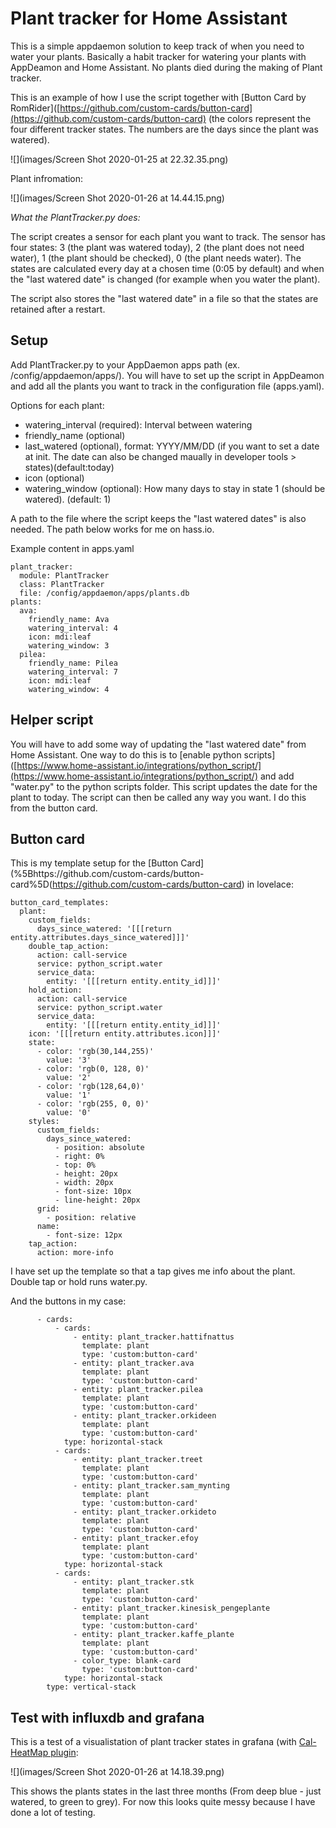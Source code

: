# Plant tracker for Home Assistant

This is a simple appdaemon solution to keep track of when you need to water your plants. Basically a habit tracker for watering your plants with AppDeamon and Home Assistant. No plants died during the making of Plant tracker.

This is an example of how I use the script together with [Button Card by RomRider]([https://github.com/custom-cards/button-card](https://github.com/custom-cards/button-card) (the colors represent the four different tracker states. The numbers are the days since the plant was watered). 

![](images/Screen Shot 2020-01-25 at 22.32.35.png)

Plant infromation:

![](images/Screen Shot 2020-01-26 at 14.44.15.png)

*What the PlantTracker.py does:*

The script creates a sensor for each plant you want to track. The sensor has four states: 3 (the plant was watered today), 2 (the plant does not need water), 1 (the plant should be checked), 0 (the plant needs water). The states are calculated every day at a chosen time (0:05 by default) and when the "last watered date" is changed (for example when you water the plant). 

The script also stores the "last watered date" in a file so that the states are retained after a restart.

## Setup

Add PlantTracker.py to your AppDaemon apps path (ex. /config/appdaemon/apps/). You will have to set up the script in AppDeamon and add all the plants you want to track in the configuration file (apps.yaml).

Options for each plant:

- watering_interval (required): Interval between watering
- friendly_name (optional)
- last_watered (optional), format: YYYY/MM/DD (if you want to set a date at init. The date can also be changed maually in developer tools > states)(default:today)
- icon (optional)
- watering_window (optional): How many days to stay in state 1 (should be watered). (default: 1)

A path to the file where the script keeps the "last watered dates" is also needed. The path below works for me on hass.io.

Example content in apps.yaml

```
plant_tracker:
  module: PlantTracker
  class: PlantTracker
  file: /config/appdaemon/apps/plants.db 
plants:
  ava:
    friendly_name: Ava
    watering_interval: 4
    icon: mdi:leaf
    watering_window: 3
  pilea:
    friendly_name: Pilea 
    watering_interval: 7
    icon: mdi:leaf
    watering_window: 4
```

## Helper script

You will have to add some way of updating the "last watered date" from Home Assistant. One way to do this is to [enable python scripts]([https://www.home-assistant.io/integrations/python_script/](https://www.home-assistant.io/integrations/python_script/) and add "water.py" to the python scripts folder. This script updates the date for the plant to today. The script can then be called any way you want. I do this from the button card.

## Button card

This is my template setup for the [Button Card](%5Bhttps://github.com/custom-cards/button-card%5D(https://github.com/custom-cards/button-card) in lovelace:

```
button_card_templates:
  plant:
    custom_fields:
      days_since_watered: '[[[return entity.attributes.days_since_watered]]]'
    double_tap_action:
      action: call-service
      service: python_script.water
      service_data:
        entity: '[[[return entity.entity_id]]]'
    hold_action:
      action: call-service
      service: python_script.water
      service_data:
        entity: '[[[return entity.entity_id]]]'
    icon: '[[[return entity.attributes.icon]]]'
    state:
      - color: 'rgb(30,144,255)'
        value: '3'
      - color: 'rgb(0, 128, 0)'
        value: '2'
      - color: 'rgb(128,64,0)'
        value: '1'
      - color: 'rgb(255, 0, 0)'
        value: '0'
    styles:
      custom_fields:
        days_since_watered:
          - position: absolute
          - right: 0%
          - top: 0%
          - height: 20px
          - width: 20px
          - font-size: 10px
          - line-height: 20px
      grid:
        - position: relative
      name:
        - font-size: 12px
    tap_action:
      action: more-info
```

I have set up the template so that a tap gives me info about the plant. Double tap or hold runs water.py.

And the buttons in my case:

```
      - cards:
          - cards:
              - entity: plant_tracker.hattifnattus
                template: plant
                type: 'custom:button-card'
              - entity: plant_tracker.ava
                template: plant
                type: 'custom:button-card'
              - entity: plant_tracker.pilea
                template: plant
                type: 'custom:button-card'
              - entity: plant_tracker.orkideen
                template: plant
                type: 'custom:button-card'
            type: horizontal-stack
          - cards:
              - entity: plant_tracker.treet
                template: plant
                type: 'custom:button-card'
              - entity: plant_tracker.sam_mynting
                template: plant
                type: 'custom:button-card'
              - entity: plant_tracker.orkideto
                template: plant
                type: 'custom:button-card'
              - entity: plant_tracker.efoy
                template: plant
                type: 'custom:button-card'
            type: horizontal-stack
          - cards:
              - entity: plant_tracker.stk
                template: plant
                type: 'custom:button-card'
              - entity: plant_tracker.kinesisk_pengeplante
                template: plant
                type: 'custom:button-card'
              - entity: plant_tracker.kaffe_plante
                template: plant
                type: 'custom:button-card'
              - color_type: blank-card
                type: 'custom:button-card'
            type: horizontal-stack
        type: vertical-stack
```

## Test with influxdb and grafana

This is a test of a visualistation of plant tracker states in grafana (with [Cal-HeatMap plugin]([https://grafana.com/grafana/plugins/neocat-cal-heatmap-panel](https://grafana.com/grafana/plugins/neocat-cal-heatmap-panel)):

![](images/Screen Shot 2020-01-26 at 14.18.39.png)

This shows the plants states in the last three months (From deep blue - just watered, to green to grey). For now this looks quite messy because I have done a lot of testing. 








